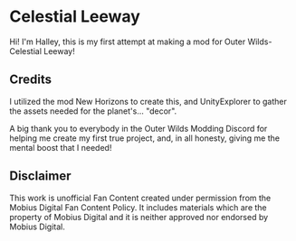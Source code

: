 

# Celestial Leeway
 
 Hi! I'm Halley, this is my first attempt at making a mod for Outer Wilds- Celestial Leeway!

## Credits

I utilized the mod New Horizons to create this, and UnityExplorer to gather the assets needed for the planet's... "decor".

A big thank you to everybody in the Outer Wilds Modding Discord for helping me create my first true project, and, in all honesty, giving me the mental boost that I needed!

## Disclaimer

This work is unofficial Fan Content created under permission from the Mobius Digital Fan Content Policy. It includes materials which are the property of Mobius Digital and it is neither approved nor endorsed by Mobius Digital.
